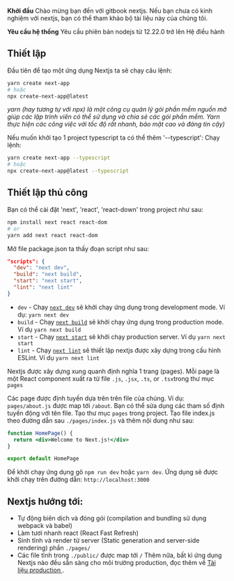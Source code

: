 **Khởi đầu**
Chào mừng bạn đến với gitbook nextjs. Nếu bạn chưa có kinh nghiệm với nextjs, bạn có thể tham khảo bộ tài liệu này của chúng tôi.

**Yêu cầu hệ thống**
Yêu cầu phiên bản nodejs từ 12.22.0 trở lên
Hệ điều hành


## Thiết lập
Đầu tiên để tạo một ứng dụng Nextjs ta sẽ chạy câu lệnh: 

```bash
yarn create next-app
# hoặc
npx create-next-app@latest
```
*yarn (hay tương tự với npx) là một công cụ quản lý gói phần mềm nguồn mở giúp các lập trình viên có thể sử dụng và chia sẻ các gói phần mềm. Yarn thực hiện các công việc với tốc độ rất nhanh, bảo mật cao và đáng tin cậy)*

Nếu muốn khởi tạo 1 project typescript ta có thể thêm '--typescript':
Chạy lệnh: 

```bash
yarn create next-app --typescript
# hoặc
npx create-next-app@latest --typescript
```
## Thiết lập thủ công
Bạn có thể cài đặt 'next', 'react', 'react-down' trong project như sau: 

```bash
npm install next react react-dom
# or
yarn add next react react-dom
```
Mở file package.json ta thấy đoạn script như sau: 
```json
"scripts": {
  "dev": "next dev",
  "build": "next build",
  "start": "next start",
  "lint": "next lint"
}
```

-   `dev`  - Chạy  [`next dev`](https://nextjs.org/docs/api-reference/cli#development)  sẽ khởi chạy ứng dụng trong development mode. Ví dụ: `yarn next dev`
-   `build`  - Chạy  [`next build`](https://nextjs.org/docs/api-reference/cli#build)  sẽ khởi chạy ứng dụng trong production mode. Ví dụ `yarn next build`
-   `start`  - Chạy  [`next start`](https://nextjs.org/docs/api-reference/cli#production)  sẽ khởi chạy production server. Ví dụ `yarn next start`
-   `lint`  - Chạy  [`next lint`](https://nextjs.org/docs/api-reference/cli#lint)  sẽ thiết lập nextjs được xây dựng trong cấu hình ESLint. Ví dụ `yarn next lint`

Nextjs được xây dựng xung quanh định nghĩa 1 trang (pages). Mỗi page là một React component xuất ra từ file `.js`, `.jsx`, `.ts`, or `.tsx`trong thư mục `pages`

Các page được định tuyến dựa trên trên file của chúng. Ví dụ:
`pages/about.js` được map tới `/about`. Bạn có thể sửa dụng các tham số định tuyến động với tên file.
Tạo thư mục `pages` trong project.
Tạo file index.js theo đường dẫn sau `./pages/index.js` và thêm nội dung như sau:

```jsx
function HomePage() {
  return <div>Welcome to Next.js!</div>
}

export default HomePage
```
Để khởi chạy ứng dụng gõ `npm run dev` hoặc `yarn dev`. Ứng dụng sẽ được khởi chạy trên đường dẫn: `http://localhost:3000`

## Nextjs hướng tới:
- Tự động biên dịch và đóng gói (compilation and bundling sử dụng webpack và babel)
- Làm tươi nhanh react (React Fast Refresh)
- Sinh tĩnh và render từ server (Static generation and server-side rendering) phần `./pages/`
- Các file tĩnh trong `./public/` được map tới `/`
Thêm nữa, bất kì ứng dụng Nextjs nào đều sẵn sàng cho môi trường production, đọc thêm về [Tài liệu production ](https://nextjs.org/docs/deployment).